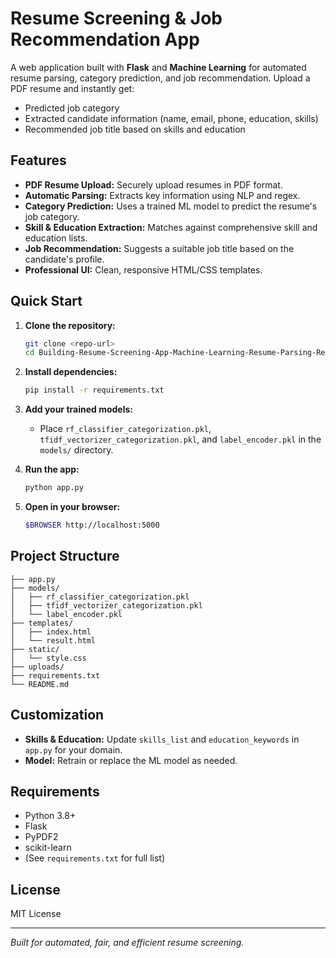 # Resume Screening & Job Recommendation App

A web application built with **Flask** and **Machine Learning** for automated resume parsing, category prediction, and job recommendation. Upload a PDF resume and instantly get:

- Predicted job category
- Extracted candidate information (name, email, phone, education, skills)
- Recommended job title based on skills and education

## Features

- **PDF Resume Upload:** Securely upload resumes in PDF format.
- **Automatic Parsing:** Extracts key information using NLP and regex.
- **Category Prediction:** Uses a trained ML model to predict the resume's job category.
- **Skill & Education Extraction:** Matches against comprehensive skill and education lists.
- **Job Recommendation:** Suggests a suitable job title based on the candidate's profile.
- **Professional UI:** Clean, responsive HTML/CSS templates.

## Quick Start

1. **Clone the repository:**
    ```sh
    git clone <repo-url>
    cd Building-Resume-Screening-App-Machine-Learning-Resume-Parsing-Resume-Job-Recommendation-Python
    ```

2. **Install dependencies:**
    ```sh
    pip install -r requirements.txt
    ```

3. **Add your trained models:**
    - Place `rf_classifier_categorization.pkl`, `tfidf_vectorizer_categorization.pkl`, and `label_encoder.pkl` in the `models/` directory.

4. **Run the app:**
    ```sh
    python app.py
    ```

5. **Open in your browser:**
    ```sh
    $BROWSER http://localhost:5000
    ```

## Project Structure

```
├── app.py
├── models/
│   ├── rf_classifier_categorization.pkl
│   ├── tfidf_vectorizer_categorization.pkl
│   └── label_encoder.pkl
├── templates/
│   ├── index.html
│   └── result.html
├── static/
│   └── style.css
├── uploads/
├── requirements.txt
└── README.md
```

## Customization

- **Skills & Education:** Update `skills_list` and `education_keywords` in `app.py` for your domain.
- **Model:** Retrain or replace the ML model as needed.

## Requirements

- Python 3.8+
- Flask
- PyPDF2
- scikit-learn
- (See `requirements.txt` for full list)

## License

MIT License

---

*Built for automated, fair, and efficient resume screening.*